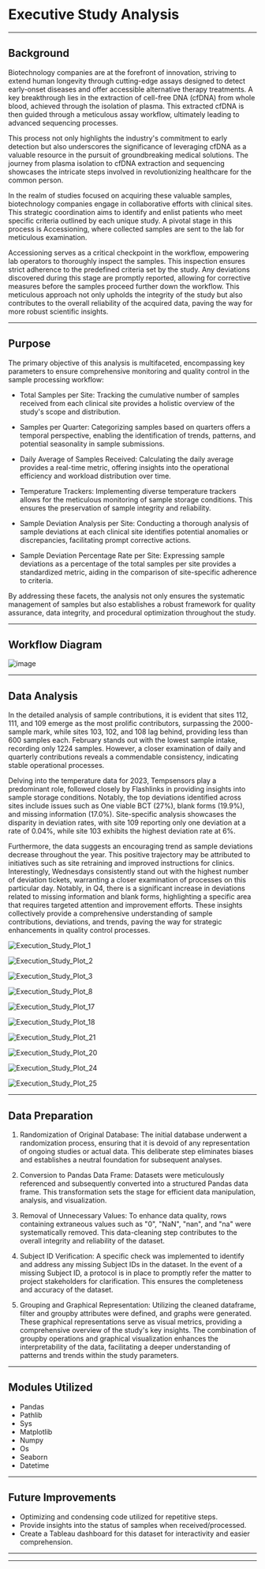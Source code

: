 # Executive Study Analysis
----------------------------------------------------------------------------------------------
Background
----------------------------------------------------------------------------------------------
Biotechnology companies are at the forefront of innovation, striving to extend human longevity through cutting-edge assays designed to detect early-onset diseases and offer accessible alternative therapy treatments. A key breakthrough lies in the extraction of cell-free DNA (cfDNA) from whole blood, achieved through the isolation of plasma. This extracted cfDNA is then guided through a meticulous assay workflow, ultimately leading to advanced sequencing processes.

This process not only highlights the industry's commitment to early detection but also underscores the significance of leveraging cfDNA as a valuable resource in the pursuit of groundbreaking medical solutions. The journey from plasma isolation to cfDNA extraction and sequencing showcases the intricate steps involved in revolutionizing healthcare for the common person.

In the realm of studies focused on acquiring these valuable samples, biotechnology companies engage in collaborative efforts with clinical sites. This strategic coordination aims to identify and enlist patients who meet specific criteria outlined by each unique study. A pivotal stage in this process is Accessioning, where collected samples are sent to the lab for meticulous examination.

Accessioning serves as a critical checkpoint in the workflow, empowering lab operators to thoroughly inspect the samples. This inspection ensures strict adherence to the predefined criteria set by the study. Any deviations discovered during this stage are promptly reported, allowing for corrective measures before the samples proceed further down the workflow. This meticulous approach not only upholds the integrity of the study but also contributes to the overall reliability of the acquired data, paving the way for more robust scientific insights.

----------------------------------------------------------------------------------------------
Purpose
----------------------------------------------------------------------------------------------
The primary objective of this analysis is multifaceted, encompassing key parameters to ensure comprehensive monitoring and quality control in the sample processing workflow:

- Total Samples per Site: Tracking the cumulative number of samples received from each clinical site provides a holistic overview of the study's scope and distribution.

- Samples per Quarter: Categorizing samples based on quarters offers a temporal perspective, enabling the identification of trends, patterns, and potential seasonality in sample submissions.

- Daily Average of Samples Received: Calculating the daily average provides a real-time metric, offering insights into the operational efficiency and workload distribution over time.

- Temperature Trackers: Implementing diverse temperature trackers allows for the meticulous monitoring of sample storage conditions. This ensures the preservation of sample integrity and reliability.

- Sample Deviation Analysis per Site: Conducting a thorough analysis of sample deviations at each clinical site identifies potential anomalies or discrepancies, facilitating prompt corrective actions.

- Sample Deviation Percentage Rate per Site: Expressing sample deviations as a percentage of the total samples per site provides a standardized metric, aiding in the comparison of site-specific adherence to criteria.

By addressing these facets, the analysis not only ensures the systematic management of samples but also establishes a robust framework for quality assurance, data integrity, and procedural optimization throughout the study.


----------------------------------------------------------------------------------------------
Workflow Diagram
----------------------------------------------------------------------------------------------

![image](https://github.com/lleiva25/Executive_Study_Analysis/assets/140974405/90a0a5db-5652-4b1d-9160-7089796f0353)

----------------------------------------------------------------------------------------------
Data Analysis
----------------------------------------------------------------------------------------------
In the detailed analysis of sample contributions, it is evident that sites 112, 111, and 109 emerge as the most prolific contributors, surpassing the 2000-sample mark, while sites 103, 102, and 108 lag behind, providing less than 600 samples each. February stands out with the lowest sample intake, recording only 1224 samples. However, a closer examination of daily and quarterly contributions reveals a commendable consistency, indicating stable operational processes.

Delving into the temperature data for 2023, Tempsensors play a predominant role, followed closely by Flashlinks in providing insights into sample storage conditions. Notably, the top deviations identified across sites include issues such as One viable BCT (27%), blank forms (19.9%), and missing information (17.0%). Site-specific analysis showcases the disparity in deviation rates, with site 109 reporting only one deviation at a rate of 0.04%, while site 103 exhibits the highest deviation rate at 6%.

Furthermore, the data suggests an encouraging trend as sample deviations decrease throughout the year. This positive trajectory may be attributed to initiatives such as site retraining and improved instructions for clinics. Interestingly, Wednesdays consistently stand out with the highest number of deviation tickets, warranting a closer examination of processes on this particular day. Notably, in Q4, there is a significant increase in deviations related to missing information and blank forms, highlighting a specific area that requires targeted attention and improvement efforts. These insights collectively provide a comprehensive understanding of sample contributions, deviations, and trends, paving the way for strategic enhancements in quality control processes.

![Execution_Study_Plot_1](https://github.com/lleiva25/Executive_Study_Analysis/assets/140974405/895fe00a-658f-42a7-837c-0f3586fc86e1)

![Execution_Study_Plot_2](https://github.com/lleiva25/Executive_Study_Analysis/assets/140974405/0ac67f48-5fa8-45a4-aca4-e29114c48ca8)

![Execution_Study_Plot_3](https://github.com/lleiva25/Executive_Study_Analysis/assets/140974405/df337882-cd24-409a-b37b-aa7379ead609)

![Execution_Study_Plot_8](https://github.com/lleiva25/Executive_Study_Analysis/assets/140974405/040c1ce8-1cd5-4ee4-915a-55dd97945444)

![Execution_Study_Plot_17](https://github.com/lleiva25/Executive_Study_Analysis/assets/140974405/ce97dcc2-0f1a-4fec-a811-1fec1e29e5ba)

![Execution_Study_Plot_18](https://github.com/lleiva25/Executive_Study_Analysis/assets/140974405/59055a5f-0c6c-4e8c-ad06-5d8f257d082f)

![Execution_Study_Plot_21](https://github.com/lleiva25/Executive_Study_Analysis/assets/140974405/003397e6-9657-4d3c-b2bf-42f1416baf87)

![Execution_Study_Plot_20](https://github.com/lleiva25/Executive_Study_Analysis/assets/140974405/d39bb930-092b-4b97-915c-f653c6e3e228)

![Execution_Study_Plot_24](https://github.com/lleiva25/Executive_Study_Analysis/assets/140974405/0cc2ee6e-a37f-42ee-a847-188611b8a208)

![Execution_Study_Plot_25](https://github.com/lleiva25/Executive_Study_Analysis/assets/140974405/ae930bb7-b89d-4cd9-98e4-2ef28d752de9)

----------------------------------------------------------------------------------------------
Data Preparation
----------------------------------------------------------------------------------------------
1. Randomization of Original Database: The initial database underwent a randomization process, ensuring that it is devoid of any representation of ongoing studies or actual data. This deliberate step eliminates biases and establishes a neutral foundation for subsequent analyses.

2. Conversion to Pandas Data Frame: Datasets were meticulously referenced and subsequently converted into a structured Pandas data frame. This transformation sets the stage for efficient data manipulation, analysis, and visualization.

3. Removal of Unnecessary Values: To enhance data quality, rows containing extraneous values such as "0", "NaN", "nan", and "na" were systematically removed. This data-cleaning step contributes to the overall integrity and reliability of the dataset.

4. Subject ID Verification: A specific check was implemented to identify and address any missing Subject IDs in the dataset. In the event of a missing Subject ID, a protocol is in place to promptly refer the matter to project stakeholders for clarification. This ensures the completeness and accuracy of the dataset.

5. Grouping and Graphical Representation: Utilizing the cleaned dataframe, filter and groupby attributes were defined, and graphs were generated. These graphical representations serve as visual metrics, providing a comprehensive overview of the study's key insights. The combination of groupby operations and graphical visualization enhances the interpretability of the data, facilitating a deeper understanding of patterns and trends within the study parameters.

----------------------------------------------------------------------------------------------
Modules Utilized
----------------------------------------------------------------------------------------------
- Pandas
- Pathlib
- Sys
- Matplotlib
- Numpy
- Os
- Seaborn
- Datetime
  
----------------------------------------------------------------------------------------------
Future Improvements
----------------------------------------------------------------------------------------------
- Optimizing and condensing code utilized for repetitive steps.
- Provide insights into the status of samples when received/processed.
- Create a Tableau dashboard for this dataset for interactivity and easier comprehension.

----------------------------------------------------------------------------------------------
----------------------------------------------------------------------------------------------

